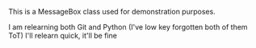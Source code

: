 This is a MessageBox class used for demonstration purposes.

I am relearning both Git and Python 
(I've low key forgotten both of them ToT)
I'll relearn quick, it'll be fine
